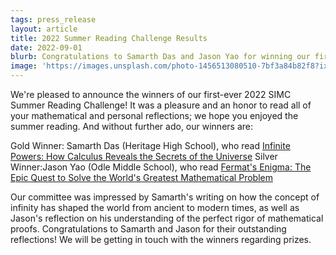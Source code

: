```yaml
---
tags: press_release
layout: article
title: 2022 Summer Reading Challenge Results
date: 2022-09-01
blurb: Congratulations to Samarth Das and Jason Yao for winning our first-ever SIMC Summer Reading Challenge!
image: 'https://images.unsplash.com/photo-1456513080510-7bf3a84b82f8?ixlib=rb-1.2.1&ixid=MnwxMjA3fDB8MHxwaG90by1wYWdlfHx8fGVufDB8fHx8&auto=format&fit=crop&w=1373&q=80'
---
```


We're pleased to announce the winners of our first-ever 2022 SIMC Summer Reading Challenge! It was a pleasure and an honor to read all of your mathematical and personal reflections; we hope you enjoyed the summer reading. And without further ado, our winners are:

Gold Winner: Samarth Das (Heritage High School), who read [Infinite Powers: How Calculus Reveals the Secrets of the Universe](https://www.amazon.com/Infinite-Powers-Calculus-Reveals-Universe/dp/1328879984%3Fasin=1328879984)
Silver Winner:Jason Yao (Odle Middle School), who read [Fermat's Enigma: The Epic Quest to Solve the World's Greatest Mathematical Problem](https://www.amazon.com/Fermats-Enigma-Greatest-Mathematical-Problem/dp/0385493622)

Our committee was impressed by Samarth's writing on how the concept of infinity has shaped the world from ancient to modern times, as well as Jason's reflection on his understanding of the perfect rigor of mathematical proofs. Congratulations to Samarth and Jason for their outstanding reflections! We will be getting in touch with the winners regarding prizes.
